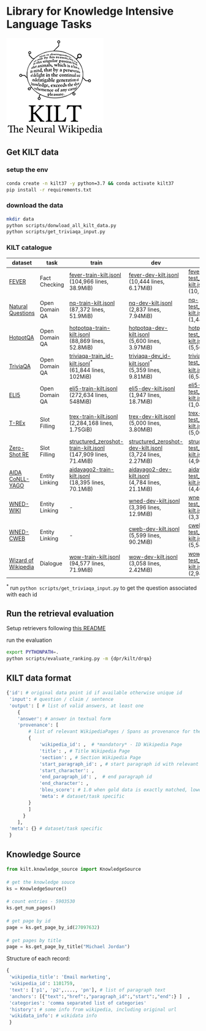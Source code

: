 # Library for Knowledge Intensive Language Tasks

<img align="middle" src="img/KILT.jpg" height="256" alt="KILT">


## Get KILT data

### setup the env

```bash
conda create -n kilt37 -y python=3.7 && conda activate kilt37
pip install -r requirements.txt
```

### download the data

```bash
mkdir data
python scripts/donwload_all_kilt_data.py
python scripts/get_triviaqa_input.py
```

### KILT catalogue

| dataset | task | train | dev | test |
| ------------- | ------------- | ------------- | ------------- | ------------- | 
| [FEVER](https://fever.ai) | Fact Checking | [fever-train-kilt.jsonl](http://dl.fbaipublicfiles.com/KILT/fever-train-kilt.jsonl)<br>(104,966 lines, 38.9MiB)  | [fever-dev-kilt.jsonl](http://dl.fbaipublicfiles.com/KILT/fever-dev-kilt.jsonl)<br>(10,444 lines, 6.17MiB) | [fever-test_without_answers-kilt.jsonl](http://dl.fbaipublicfiles.com/KILT/fever-test_without_answers-kilt.jsonl)<br>(10,100 lines, 839kiB) | 
| [Natural Questions](https://ai.google.com/research/NaturalQuestions) | Open Domain QA | [nq-train-kilt.jsonl](http://dl.fbaipublicfiles.com/KILT/nq-train-kilt.jsonl)<br>(87,372 lines, 51.9MiB) | [nq-dev-kilt.jsonl](http://dl.fbaipublicfiles.com/KILT/nq-dev-kilt.jsonl)<br>(2,837 lines, 7.94MiB) | [nq-test_without_answers-kilt.jsonl](http://dl.fbaipublicfiles.com/KILT/nq-test_without_answers-kilt.jsonl)<br>(1,444 lines, 334kiB) | 
| [HotpotQA](https://hotpotqa.github.io) | Open Domain QA | [hotpotqa-train-kilt.jsonl](http://dl.fbaipublicfiles.com/KILT/hotpotqa-train-kilt.jsonl)<br>(88,869 lines, 52.8MiB) | [hotpotqa-dev-kilt.jsonl](http://dl.fbaipublicfiles.com/KILT/hotpotqa-dev-kilt.jsonl)<br>(5,600 lines, 3.97MiB) | [hotpotqa-test_without_answers-kilt.jsonl](http://dl.fbaipublicfiles.com/KILT/hotpotqa-test_without_answers-kilt.jsonl)<br>(5,569 lines, 778kiB) |
| [TriviaQA](http://nlp.cs.washington.edu/triviaqa) | Open Domain QA | [triviaqa-train_id-kilt.jsonl](http://dl.fbaipublicfiles.com/KILT/triviaqa-train_id-kilt.jsonl)<sup>*</sup><br>(61,844 lines, 102MiB) | [triviaqa-dev_id-kilt.jsonl](http://dl.fbaipublicfiles.com/KILT/triviaqa-dev_id-kilt.jsonl)<sup>*</sup><br>(5,359 lines, 9.81MiB) | [triviaqa-test_id_without_answers-kilt.jsonl](http://dl.fbaipublicfiles.com/KILT/triviaqa-test_id_without_answers-kilt.jsonl)<sup>*</sup><br>(6,586 lines, 123kiB) |
| [ELI5](https://facebookresearch.github.io/ELI5/explore.html) | Open Domain QA | [eli5-train-kilt.jsonl](http://dl.fbaipublicfiles.com/KILT/eli5-train-kilt.jsonl)<br>(272,634 lines, 548MiB) | [eli5-dev-kilt.jsonl](http://dl.fbaipublicfiles.com/KILT/eli5-dev-kilt.jsonl)<br>(1,947 lines, 18.7MiB) | [eli5-test_without_answers-kilt.jsonl](http://dl.fbaipublicfiles.com/KILT/eli5-test_without_answers-kilt.jsonl)<br>(1,040 lines, 185kiB) | 
| [T-REx](https://hadyelsahar.github.io/t-rex) | Slot Filling | [trex-train-kilt.jsonl](http://dl.fbaipublicfiles.com/KILT/trex-train-kilt.jsonl)<br>(2,284,168 lines, 1.75GiB) | [trex-dev-kilt.jsonl](http://dl.fbaipublicfiles.com/KILT/trex-dev-kilt.jsonl)<br>(5,000 lines, 3.80MiB) | [trex-test_without_answers-kilt.jsonl](http://dl.fbaipublicfiles.com/KILT/trex-test_without_answers-kilt.jsonl)<br>(5,000 lines, 896kiB) | 
| [Zero-Shot RE](http://nlp.cs.washington.edu/zeroshot) | Slot Filling | [structured_zeroshot-train-kilt.jsonl](http://dl.fbaipublicfiles.com/KILT/structured_zeroshot-train-kilt.jsonl)<br>(147,909 lines, 71.4MiB) | [structured_zeroshot-dev-kilt.jsonl](http://dl.fbaipublicfiles.com/KILT/structured_zeroshot-dev-kilt.jsonl)<br>(3,724 lines, 2.27MiB) | [structured_zeroshot-test_without_answers-kilt.jsonl](http://dl.fbaipublicfiles.com/KILT/structured_zeroshot-test_without_answers-kilt.jsonl)<br>(4,966 lines, 1.22MiB) |
| [AIDA CoNLL-YAGO](https://www.mpi-inf.mpg.de/departments/databases-and-information-systems/research/ambiverse-nlu/aida/downloads) | Entity Linking | [aidayago2-train-kilt.jsonl](http://dl.fbaipublicfiles.com/KILT/aidayago2-train-kilt.jsonl)<br>(18,395 lines, 70.1MiB) | [aidayago2-dev-kilt.jsonl]( http://dl.fbaipublicfiles.com/KILT/aidayago2-dev-kilt.jsonl)<br>(4,784 lines, 21.1MiB) | [aidayago2-test_without_answers-kilt.jsonl](http://dl.fbaipublicfiles.com/KILT/aidayago2-test_without_answers-kilt.jsonl)<br>(4,463 lines, 14.4MiB) | 
| [WNED-WIKI](https://github.com/U-Alberta/wned) | Entity Linking | - | [wned-dev-kilt.jsonl](http://dl.fbaipublicfiles.com/KILT/wned-dev-kilt.jsonl)<br>(3,396 lines, 12.9MiB) | [wned-test_without_answers-kilt.jsonl](http://dl.fbaipublicfiles.com/KILT/wned-test_without_answers-kilt.jsonl)<br>(3,376 lines, 13.3MiB) | 
| [WNED-CWEB](https://github.com/U-Alberta/wned) | Entity Linking | - | [cweb-dev-kilt.jsonl](http://dl.fbaipublicfiles.com/KILT/cweb-dev-kilt.jsonl)<br>(5,599 lines, 90.2MiB)  | [cweb-test_without_answers-kilt.jsonl](http://dl.fbaipublicfiles.com/KILT/cweb-test_without_answers-kilt.jsonl)<br>(5,543 lines, 100MiB) | 
| [Wizard of Wikipedia](https://parl.ai/projects/wizard_of_wikipedia) | Dialogue | [wow-train-kilt.jsonl](http://dl.fbaipublicfiles.com/KILT/wow-train-kilt.jsonl)<br>(94,577 lines, 71.9MiB) | [wow-dev-kilt.jsonl](http://dl.fbaipublicfiles.com/KILT/wow-dev-kilt.jsonl)<br>(3,058 lines, 2.42MiB) | [wow-test_without_answers-kilt.jsonl](http://dl.fbaipublicfiles.com/KILT/wow-test_without_answers-kilt.jsonl)<br>(2,944 lines, 1.29MiB)|
 
<sup>*</sup> run `python scripts/get_triviaqa_input.py` to get the question associated with each id


## Run the retrieval evaluation

Setup retrievers following [this README](kilt/retrievers/README.md)

run the evaluation
```bash
export PYTHONPATH=.
python scripts/evaluate_ranking.py -m {dpr/kilt/drqa}
```

## KILT data format

```python
{'id': # original data point id if available otherwise unique id
 'input': # question / claim / sentence
 'output': [ # list of valid answers, at least one
    {
    'answer': # answer in textual form
    'provenance': [
        # list of relevant WikipediaPages / Spans as provenance for the answer from the ks
        {
            'wikipedia_id': ,  # *mandatory* - ID Wikipedia Page
            'title': , # Title Wikipedia Page
            'section': , # Section Wikipedia Page
            'start_paragraph_id': , # start paragraph id with relevant info
            'start_character': , 
            'end_paragraph_id': ,  # end paragraph id
            'end_character': , 
            'bleu_score': # 1.0 when gold data is exactly matched, lower for fuzzy matches 
            'meta': # dataset/task specific
        }
        ] 
      }
    ],
 'meta': {} # dataset/task specific
 }
```


## Knowledge Source

```python
from kilt.knowledge_source import KnowledgeSource

# get the knowledge souce
ks = KnowledgeSource()

# count entries - 5903530
ks.get_num_pages()

# get page by id
page = ks.get_page_by_id(27097632)

# get pages by title
page = ks.get_page_by_title("Michael Jordan")
```


Structure of each record:
```python
{
 'wikipedia_title': 'Email marketing',
 'wikipedia_id': 1101759, 
 'text': ['p1', 'p2',...., 'pn'], # list of paragraph text
 'anchors': [{"text":,"href":,"paragraph_id":,"start":,"end":} ]  , 
 'categories': 'comma separated list of categories'
 'history': # some info from wikipedia, including original url
 'wikidata_info': # wikidata info
 }
```
